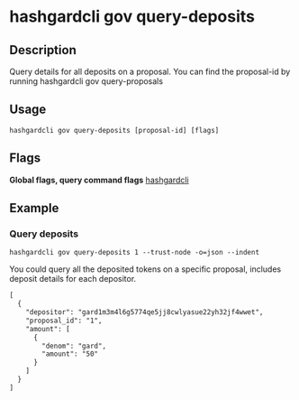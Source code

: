 # hashgardcli gov query-deposits

## Description

Query details for all deposits on a proposal. You can find the proposal-id by running hashgardcli gov query-proposals

## Usage

```shell
hashgardcli gov query-deposits [proposal-id] [flags]
```
## Flags
**Global flags, query command flags** [hashgardcli](../README.md)

## Example

###  Query deposits

```shell
hashgardcli gov query-deposits 1 --trust-node -o=json --indent

```

You could query all the deposited tokens on a specific proposal, includes deposit details for each depositor.

```txt
[
  {
    "depositor": "gard1m3m4l6g5774qe5jj8cwlyasue22yh32jf4wwet",
    "proposal_id": "1",
    "amount": [
      {
        "denom": "gard",
        "amount": "50"
      }
    ]
  }
]

```
